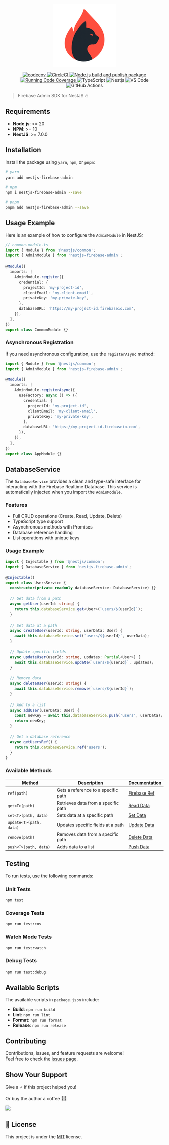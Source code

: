 <p align="center">
  <img src="art/logo.png" alt="nestjs-firebase-admin logo" width="200">
</p>

<p align="center">
  <a href="https://codecov.io/gh/hebertcisco/nestjs-firebase-admin">
    <img src="https://codecov.io/gh/hebertcisco/nestjs-firebase-admin/branch/main/graph/badge.svg?token=N0IW1UNNIP" alt="codecov">
  </a>
  <a href="https://dl.circleci.com/status-badge/redirect/gh/hebertcisco/nestjs-firebase-admin/tree/main">
    <img src="https://dl.circleci.com/status-badge/img/gh/hebertcisco/nestjs-firebase-admin/tree/main.svg?style=svg" alt="CircleCI">
  </a>
  <a href="https://github.com/hebertcisco/nestjs-firebase-admin/actions/workflows/npm-publish.yml">
    <img src="https://github.com/hebertcisco/nestjs-firebase-admin/actions/workflows/npm-publish.yml/badge.svg" alt="Node.js build and publish package">
  </a>
  <a href="https://github.com/hebertcisco/nestjs-firebase-admin/actions/workflows/coverage.yml">
    <img src="https://github.com/hebertcisco/nestjs-firebase-admin/actions/workflows/coverage.yml/badge.svg" alt="Running Code Coverage">
  </a>
  <img src="https://img.shields.io/badge/TypeScript-007ACC?style=flat&logo=typescript&logoColor=white" alt="TypeScript">
  <img src="https://img.shields.io/badge/Nestjs-ea2845?style=flat&logo=nestjs&logoColor=white" alt="Nestjs">
  <img src="https://img.shields.io/badge/VS_Code-0078D4?style=flat&logo=visual%20studio%20code&logoColor=white" alt="VS Code">
  <img src="https://img.shields.io/badge/github%20actions-%232671E5.svg?style=flat&logo=githubactions&logoColor=white" alt="GitHub Actions">
</p>

> Firebase Admin SDK for NestJS :fire:

## Requirements

- **Node.js**: >= 20
- **NPM**: >= 10
- **NestJS**: >= 7.0.0

## Installation

Install the package using `yarn`, `npm`, or `pnpm`:

```bash
# yarn
yarn add nestjs-firebase-admin
```

```bash
# npm
npm i nestjs-firebase-admin --save
```

```bash
# pnpm
pnpm add nestjs-firebase-admin --save
```

## Usage Example

Here is an example of how to configure the `AdminModule` in NestJS:

```ts
// common.module.ts
import { Module } from '@nestjs/common';
import { AdminModule } from 'nestjs-firebase-admin';

@Module({
  imports: [
    AdminModule.register({
      credential: {
        projectId: 'my-project-id',
        clientEmail: 'my-client-email',
        privateKey: 'my-private-key',
      },
      databaseURL: 'https://my-project-id.firebaseio.com',
    }),
  ],
})
export class CommonModule {}
```

### Asynchronous Registration

If you need asynchronous configuration, use the `registerAsync` method:

```ts
import { Module } from '@nestjs/common';
import { AdminModule } from 'nestjs-firebase-admin';

@Module({
  imports: [
    AdminModule.registerAsync({
      useFactory: async () => ({
        credential: {
          projectId: 'my-project-id',
          clientEmail: 'my-client-email',
          privateKey: 'my-private-key',
        },
        databaseURL: 'https://my-project-id.firebaseio.com',
      }),
    }),
  ],
})
export class AppModule {}
```

## DatabaseService

The `DatabaseService` provides a clean and type-safe interface for interacting with the Firebase Realtime Database. This service is automatically injected when you import the `AdminModule`.

### Features

- Full CRUD operations (Create, Read, Update, Delete)
- TypeScript type support
- Asynchronous methods with Promises
- Database reference handling
- List operations with unique keys

### Usage Example

```ts
import { Injectable } from '@nestjs/common';
import { DatabaseService } from 'nestjs-firebase-admin';

@Injectable()
export class UsersService {
  constructor(private readonly databaseService: DatabaseService) {}

  // Get data from a path
  async getUser(userId: string) {
    return this.databaseService.get<User>(`users/${userId}`);
  }

  // Set data at a path
  async createUser(userId: string, userData: User) {
    await this.databaseService.set(`users/${userId}`, userData);
  }

  // Update specific fields
  async updateUser(userId: string, updates: Partial<User>) {
    await this.databaseService.update(`users/${userId}`, updates);
  }

  // Remove data
  async deleteUser(userId: string) {
    await this.databaseService.remove(`users/${userId}`);
  }

  // Add to a list
  async addUser(userData: User) {
    const newKey = await this.databaseService.push('users', userData);
    return newKey;
  }

  // Get a database reference
  async getUsersRef() {
    return this.databaseService.ref('users');
  }
}
```

### Available Methods

| Method | Description | Documentation |
|--------|-------------|---------------|
| `ref(path)` | Gets a reference to a specific path | [Firebase Ref](https://firebase.google.com/docs/database/admin/retrieve-data#section-queries) |
| `get<T>(path)` | Retrieves data from a specific path | [Read Data](https://firebase.google.com/docs/database/admin/retrieve-data#section-read-once) |
| `set<T>(path, data)` | Sets data at a specific path | [Set Data](https://firebase.google.com/docs/database/admin/save-data#section-set) |
| `update<T>(path, data)` | Updates specific fields at a path | [Update Data](https://firebase.google.com/docs/database/admin/save-data#section-update) |
| `remove(path)` | Removes data from a specific path | [Delete Data](https://firebase.google.com/docs/database/admin/save-data#section-delete) |
| `push<T>(path, data)` | Adds data to a list | [Push Data](https://firebase.google.com/docs/database/admin/save-data#section-push) |

## Testing

To run tests, use the following commands:

### Unit Tests

```bash
npm test
```

### Coverage Tests

```bash
npm run test:cov
```

### Watch Mode Tests

```bash
npm run test:watch
```

### Debug Tests

```bash
npm run test:debug
```

## Available Scripts

The available scripts in `package.json` include:

- **Build**: `npm run build`
- **Lint**: `npm run lint`
- **Format**: `npm run format`
- **Release**: `npm run release`

## Contributing

Contributions, issues, and feature requests are welcome!<br />Feel free to check the [issues page](https://github.com/hebertcisco/nestjs-firebase-admin/issues).

## Show Your Support

Give a ⭐️ if this project helped you!

Or buy the author a coffee 🙌🏾

<a href="https://www.buymeacoffee.com/hebertcisco">
    <img src="https://img.buymeacoffee.com/button-api/?text=Buy me a coffee&emoji=&slug=hebertcisco&button_colour=FFDD00&font_colour=000000&font_family=Inter&outline_colour=000000&coffee_colour=ffffff" />
</a>

## 📝 License

This project is under the [MIT](LICENSE) license.

